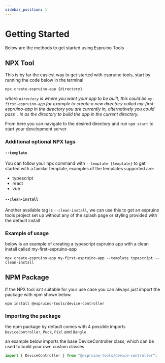 ```yaml
---
sidebar_position: 1
---
```


# Getting Started

Below are the methods to get started using Espruino Tools

## NPX Tool

This is by far the easiest way to get started with espruino tools, start by running the code below in the terminal

```zsh
npx create-espruino-app {directory}
```

_where `directory` is where you want your app to be built, this could be `my-first-espruino-app` for example to create a new directory called my-first-espruino-app in the directory you are currently in, alternatively you could pass `.` in as the directory to build the app in the current directory._

From here you can navigate to the desired directory and run `npm start` to start your development server

### Additional optional NPX tags

#### `--template`

You can follow your npx command with `--template {template}` to get started with a familar template, examples of the templates supported are:

- typescript
- react
- vue

#### `--clean-install`

Another available tag is `--clean-install`, we can use this to get an espruino tools project set up without any of the splash page or styling provided with the default install

### Example of usage

below is an example of creating a typescript espruino app with a clean install called my-first-espruino-app

```
npx create-espruino-app my-first-espruino-app --template typescript --clean-install
```

## NPM Package

If the NPX tool isnt suitable for your use case you can always just import the package with npm shown below.

```
npm install @espruino-tools/device-controller
```

### Importing the package

the npm package by default comes with 4 possible imports `DeviceController`, `Puck`, `Pixl` and `Bangle`

an example below imports the base DeviceController class, which can be used to build your own custom classes

```javascript
import { DeviceController } from "@espruino-tools/device-controller";
```
